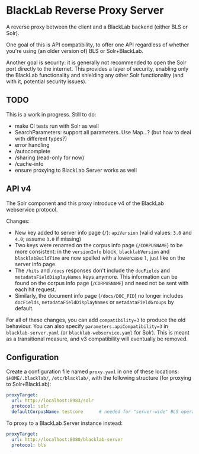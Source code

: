 # BlackLab Reverse Proxy Server

A reverse proxy between the client and a BlackLab backend (either BLS or Solr). 

One goal of this is API compatibility, to offer one API regardless of whether you're using (an older version of) BLS or Solr+BlackLab.

Another goal is security: it is generally not recommended to open the Solr port directly to the internet. This provides a layer of security, enabling only the BlackLab functionality and shielding any other Solr functionality (and with it, potential security issues).

## TODO

This is a work in progress. Still to do:

- make CI tests run with Solr as well
- SearchParameters: support all parameters. Use Map...? (but how to deal with different types?)
- error handling
- /autocomplete
- /sharing (read-only for now)
- /cache-info
- ensure proxying to BlackLab Server works as well

## API v4

The Solr component and this proxy introduce v4 of the BlackLab webservice protocol.

Changes:
- New key added to server info page (`/`): `apiVersion` (valid values: `3.0` and `4.0`; assume `3.0` if missing)
- Two keys were renamed on the corpus info page (`/CORPUSNAME`) to be more consistent: in the `versionInfo` block, 
  `blacklabVersion` and `blacklabBuildTime` are now spelled with a lowercase `l`, just like on the server info page. 
- The `/hits` and `/docs` responses don't include the `docFields` and `metadataFieldDisplayNames` keys anymore.
  This information can be found on the corpus info page (`/CORPUSNAME`) and need not be sent with each hit request.
- Similarly, the document info page (`/docs/DOC_PID`) no longer includes `docFields`, `metadataFieldDisplayNames` or 
  `metadataFieldGroups` by default.

For all of these changes, you can add `compatibility=3` to produce the old behaviour. You can also specify 
`parameters.apiCompatibility=3` in `blacklab-server.yaml` (or `blacklab-webservice.yaml` for Solr).
This is meant as a transitional measure, and v3 compatibility will eventually be removed.

## Configuration

Create a configuration file named `proxy.yaml` in one of these locations: `$HOME/.blacklab/`, `/etc/blacklab/`, with 
the following structure (for proxying to Solr+BlackLab):

```yaml
proxyTarget:
  url: http://localhost:8983/solr
  protocol: solr
  defaultCorpusName: testcore      # needed for "server-wide" BLS operations (Solr request always needs a core)
```

To proxy to a BlackLab Server instance instead:

```yaml
proxyTarget:
  url: http://localhost:8080/blacklab-server
  protocol: bls
```
